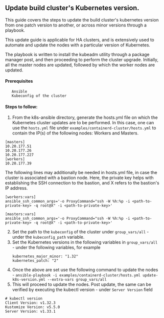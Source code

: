 ## Update build cluster's Kubernetes version.

This guide covers the steps to update the build cluster's kubernetes version from one patch version to another, or
across minor versions through a playbook.

This update guide is applicable for HA clusters, and is extensively used to automate and update the nodes with a particular
version of Kubernetes.

The playbook is written to install the kubeadm utility through a package manager post, and then proceeding to perform
the cluster upgrade. Initially, all the master nodes are updated, followed by which the worker nodes are updated.


#### Prerequisites
```
   Ansible
   Kubeconfig of the cluster
```

#### Steps to follow:
1. From the k8s-ansible directory, generate the hosts.yml file on which the Kubernetes cluster updates are to be performed.
   In this case, one can use the `hosts.yml` file under `examples/containerd-cluster/hosts.yml` to contain the IP(s)
   of the following nodes: Workers and Masters.
```
[masters]
10.20.177.51
10.20.177.26
10.20.177.227
[workers]
10.20.177.39
```

The following lines may additionally be needed in hosts.yml file, in case the cluster is associated with a bastion node.
Here, the private key helps with establishing the SSH connection to the bastion, and X refers to the bastion's IP address.
```
[workers:vars]
ansible_ssh_common_args='-o ProxyCommand="ssh -W %h:%p -i <path-to-private-key> -q root@X" -i <path-to-private-key>'

[masters:vars]
ansible_ssh_common_args='-o ProxyCommand="ssh -W %h:%p -i <path-to-private-key> -q root@X" -i <path-to-private-key>'
```
2. Set the path to the `kubeconfig` of the cluster under `group_vars/all` - under the `kubeconfig_path` variable.
3. Set the Kubernetes versions in the following variables in `group_vars/all` - under the following variables, for example
   ```
   kubernetes_major_minor: "1.32"
   kubernetes_patch: "2"
   ```
3. Once the above are set use the following command to update the nodes -
   `ansible-playbook -i examples/containerd-cluster/hosts.yml update-k8s-version.yml --extra-vars group_vars/all`
4. This will proceed to update the nodes. Post update, the same can be verified by executing the kubectl version - under
   `Server Version` field
```
# kubectl version
Client Version: v1.32.3
Kustomize Version: v5.5.0
Server Version: v1.33.1
```
